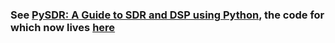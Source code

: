 ### See [PySDR: A Guide to SDR and DSP using Python](https://pysdr.org/), the code for which now lives [here](https://github.com/777arc/textbook)